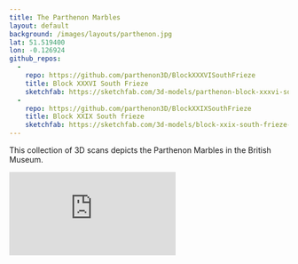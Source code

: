 ```yaml
---
title: The Parthenon Marbles
layout: default
background: /images/layouts/parthenon.jpg
lat: 51.519400
lon: -0.126924
github_repos:
  -
    repo: https://github.com/parthenon3D/BlockXXXVISouthFrieze
    title: Block XXXVI South Frieze
    sketchfab: https://sketchfab.com/3d-models/parthenon-block-xxxvi-south-frieze-892cbf9546554039a5f9f486427dd618
  -
    repo: https://github.com/parthenon3D/BlockXXIXSouthFrieze
    title: Block XXIX South frieze
    sketchfab: https://sketchfab.com/3d-models/block-xxix-south-frieze-4f401e77d62c4efb9ba7943122a6edbe
---
```

This collection of 3D scans depicts the Parthenon Marbles in the British Museum.

<div class="embed-responsive embed-responsive-4by3 mb-3">
  <iframe title="A 3D model" class="embed-responsive-item" src="https://sketchfab.com/playlists/embed?collection=30f1bb0f241c45108e60784a67290683" frameborder="0" allow="autoplay; fullscreen; vr" mozallowfullscreen="true" webkitallowfullscreen="true"></iframe>
</div>
